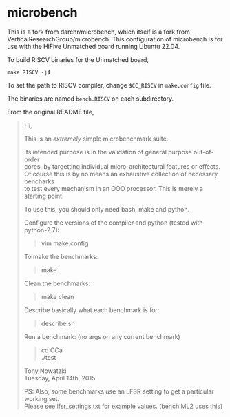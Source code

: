 # microbench
This is a fork from darchr/microbench, which itself is a fork from 
VerticalResearchGroup/microbench. This configuration of microbench is
for use with the HiFive Unmatched board running Ubuntu 22.04.

To build RISCV binaries for the Unmatched board,
```shell
make RISCV -j4
```

To set the path to RISCV compiler, change `$CC_RISCV` in `make.config` file.  

The binaries are named `bench.RISCV` on each subdirectory.

From the original README file,

> Hi,
> 
> This is an *extremely* simple microbenchmark suite.
> 
> Its intended purpose is in the validation of general purpose out-of-order  
> cores, by targetting individual micro-architectural features or effects.  
> Of course this is by no means an exhaustive collection of necessary bencharks  
> to test every mechanism in an OOO processor.  This is merely a starting point.  
> 
> To use this, you should only need bash, make and python.  
> 
> Configure the versions of the compiler and python (tested with python-2.7):  
> > vim make.config
> 
> To make the benchmarks:  
> > make
> 
> Clean the benchmarks:  
> > make clean
> 
> Describe basically what each benchmark is for:  
> > describe.sh
> 
> Run a benchmark: (no args on any current benchmark)  
> > cd CCa  
> > ./test
> 
> Tony Nowatzki  
> Tuesday, April 14th, 2015  
> 
> PS: Also, some benchmarks use an LFSR setting to get a particular working set.  
> Please see lfsr_settings.txt for example values. (bench ML2 uses this)  
